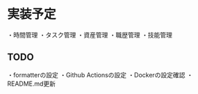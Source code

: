 # 実装予定
・時間管理 ・タスク管理 ・資産管理 ・職歴管理 ・技能管理

## TODO
・formatterの設定
・Github Actionsの設定
・Dockerの設定確認
・README.md更新